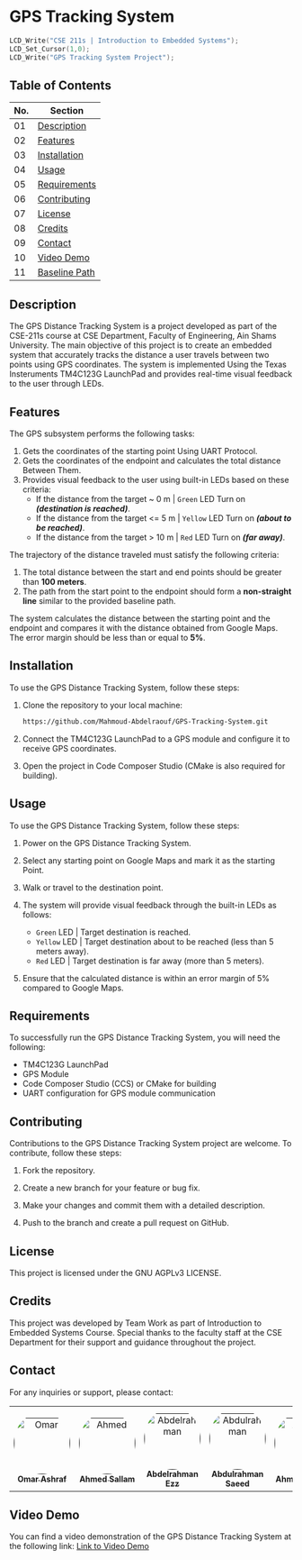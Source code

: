 # GPS Tracking System

```C
LCD_Write("CSE 211s | Introduction to Embedded Systems");
LCD_Set_Cursor(1,0);
LCD_Write("GPS Tracking System Project");
```

## Table of Contents

| No.    | Section                                   |
| ------ | ----------------------------------------- |
| 01     | [Description](#description)               |
| 02     | [Features](#features)                     |
| 03     | [Installation](#installation)             |
| 04     | [Usage](#usage)                           |
| 05     | [Requirements](#requirements)             |
| 06     | [Contributing](#contributing)             |
| 07     | [License](#license)                       |
| 08     | [Credits](#credits)                       |
| 09     | [Contact](#contact)                       |
| 10     | [Video Demo](#video-demo)                 |
| 11     | [Baseline Path](#baseline-path)           |

## Description

The GPS Distance Tracking System is a project developed as part of the CSE-211s course at CSE Department, Faculty of Engineering, Ain Shams University. The main objective of this project is to create an embedded system that accurately tracks the distance a user travels between two points using GPS coordinates. The system is implemented Using the Texas Insteruments TM4C123G LaunchPad and provides real-time visual feedback to the user through LEDs.

## Features

The GPS subsystem performs the following tasks:

1. Gets the coordinates of the starting point Using UART Protocol.
2. Gets the coordinates of the endpoint and calculates the total distance Between Them.
3. Provides visual feedback to the user using built-in LEDs based on these criteria:
   - If the distance from the target ~ 0 m    | `Green` LED  Turn on _**(destination is reached)**_.
   - If the distance from the target <= 5 m | `Yellow` LED Turn on _**(about to be reached)**_.
   - If the distance from the target > 10 m | `Red` LED Turn on  _**(far away)**_.

The trajectory of the distance traveled must satisfy the following criteria:

1. The total distance between the start and end points should be greater than **100 meters**.
2. The path from the start point to the endpoint should form a **non-straight line** similar to the provided baseline path.

The system calculates the distance between the starting point and the endpoint and compares it with the distance obtained from Google Maps. The error margin should be less than or equal to **5%**.

## Installation

To use the GPS Distance Tracking System, follow these steps:

1. Clone the repository to your local machine:

   ```bash
   https://github.com/Mahmoud-Abdelraouf/GPS-Tracking-System.git
   ```

2. Connect the TM4C123G LaunchPad to a GPS module and configure it to receive GPS coordinates.

3. Open the project in Code Composer Studio (CMake is also required for building).

## Usage

To use the GPS Distance Tracking System, follow these steps:

1. Power on the GPS Distance Tracking System.

2. Select any starting point on Google Maps and mark it as the starting Point.

3. Walk or travel to the destination point.

4. The system will provide visual feedback through the built-in LEDs as follows:
   - `Green` LED | Target destination is reached.
   - `Yellow` LED | Target destination about to be reached (less than 5 meters away).
   - `Red` LED | Target destination is far away (more than 5 meters).

5. Ensure that the calculated distance is within an error margin of 5% compared to Google Maps.

## Requirements

To successfully run the GPS Distance Tracking System, you will need the following:

- TM4C123G LaunchPad
- GPS Module
- Code Composer Studio (CCS) or CMake for building
- UART configuration for GPS module communication

## Contributing

Contributions to the GPS Distance Tracking System project are welcome. To contribute, follow these steps:

1. Fork the repository.

2. Create a new branch for your feature or bug fix.

3. Make your changes and commit them with a detailed description.

4. Push to the branch and create a pull request on GitHub.

## License

This project is licensed under the GNU AGPLv3 LICENSE.

## Credits

This project was developed by Team Work as part of Introduction to Embedded Systems Course. Special thanks to the faculty staff at the CSE Department for their support and guidance throughout the project.

## Contact

For any inquiries or support, please contact:

<table>
<tr>
  <!-- Omar Ashraf -->
    <td align="center" style="word-wrap: break-word; width: 150.0; height: 150.0">
        <a href=>
            <img src=https://avatars.githubusercontent.com/u/59094800?v=4 width="100;"  style="border-radius:50%;align-items:center;justify-content:center;overflow:hidden;padding-top:10px" alt= Omar Ashraf/>
            <br />
            <sub style="font-size:14px"><b>Omar Ashraf</b></sub>
        </a>
    </td>
  <!-- Ahmed Sallam -->
    <td align="center" style="word-wrap: break-word; width: 150.0; height: 150.0">
        <a href=>
            <img src=https://avatars.githubusercontent.com/u/59094800?v=4 width="100;"  style="border-radius:50%;align-items:center;justify-content:center;overflow:hidden;padding-top:10px" alt= Ahmed Sallam/>
            <br />
            <sub style="font-size:14px"><b>Ahmed Sallam</b></sub>
        </a>
    </td>
  <!-- Abdelrahman Ezz -->
    <td align="center" style="word-wrap: break-word; width: 150.0; height: 150.0">
        <a href=>
            <img src=https://avatars.githubusercontent.com/u/59094800?v=4 width="100;"  style="border-radius:50%;align-items:center;justify-content:center;overflow:hidden;padding-top:10px" alt= Abdelrahman Ezz/>
            <br />
            <sub style="font-size:14px"><b>Abdelrahman Ezz</b></sub>
        </a>
    </td>
  <!-- Abdulrahman Saeed -->
    <td align="center" style="word-wrap: break-word; width: 150.0; height: 150.0">
        <a href=>
            <img src=https://avatars.githubusercontent.com/u/59094800?v=4 width="100;"  style="border-radius:50%;align-items:center;justify-content:center;overflow:hidden;padding-top:10px" alt= Abdulrahman Saeed/>
            <br />
            <sub style="font-size:14px"><b>Abdulrahman Saeed</b></sub>
        </a>
    </td>
  <!-- Ahmed Helmy -->
    <td align="center" style="word-wrap: break-word; width: 150.0; height: 150.0">
        <a href=>
            <img src=https://avatars.githubusercontent.com/u/59094800?v=4 width="100;"  style="border-radius:50%;align-items:center;justify-content:center;overflow:hidden;padding-top:10px" alt= Ahmed Helmy/>
            <br />
            <sub style="font-size:14px"><b>Ahmed Helmy</b></sub>
        </a>
    </td>
  <!-- Mohamed Atta -->
    <td align="center" style="word-wrap: break-word; width: 150.0; height: 150.0">
        <a href=>
            <img src=https://avatars.githubusercontent.com/u/59094800?v=4 width="100;"  style="border-radius:50%;align-items:center;justify-content:center;overflow:hidden;padding-top:10px" alt= Mohamed Atta/>
            <br />
            <sub style="font-size:14px"><b>Mohamed Atta</b></sub>
        </a>
    </td>
  <!-- Kareem Mostafa -->
    <td align="center" style="word-wrap: break-word; width: 150.0; height: 150.0">
        <a href=>
            <img src=https://avatars.githubusercontent.com/u/59094800?v=4 width="100;"  style="border-radius:50%;align-items:center;justify-content:center;overflow:hidden;padding-top:10px" alt= Kareem Mostafa/>
            <br />
            <sub style="font-size:14px"><b>Kareem Mostafa</b></sub>
        </a>
    </td>

</tr>
</table>

## Video Demo

You can find a video demonstration of the GPS Distance Tracking System at the following link: [Link to Video Demo]()

<!-- 
## Baseline Path

The baseline path that should be followed for the GPS Distance Tracking System is shown below:

![Image 1](https://www.mdpi.com/ijgi/ijgi-11-00186/article_deploy/html/images/ijgi-11-00186-g001.png) -->
